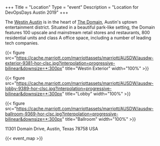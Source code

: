 +++
Title = "Location"
Type = "event"
Description = "Location for DevOpsDays Austin 2019"
+++

<style>
figure {
    display: inline-block;
    max-width: 300px;
    margin-right: 10px;
}
</style>

The [Westin Austin](https://www.marriott.com/hotels/travel/ausdw-the-westin-austin-at-the-domain/) is in the heart of [The Domain](https://www.simon.com/mall/the-domain/map/#/), Austin's uptown entertainment district. Situated in a beautiful park-like setting, the Domain features 100 upscale and mainstream retail stores and restaurants, 800 residential units and class A office space, including a number of leading tech companies.

{{< figure src="https://cache.marriott.com/marriottassets/marriott/AUSDW/ausdw-exterior-9381-hor-clsc.jpg?interpolation=progressive-bilinear&downsize=*:300px" title="Westin Exterior" width="100%" >}}

{{< figure src="https://cache.marriott.com/marriottassets/marriott/AUSDW/ausdw-lobby-9389-hor-clsc.jpg?interpolation=progressive-bilinear&downsize=*:300px" title="Lobby" width="100%" >}}

{{< figure src="https://cache.marriott.com/marriottassets/marriott/AUSDW/ausdw-ballroom-9369-hor-clsc.jpg?interpolation=progressive-bilinear&downsize=*:300px" title="Ballroom" width="100%" >}}



<!-- Uncomment this only if you have set the coordinates for your location in the config yaml. Get Latitude and Longitude of a Point: http://itouchmap.com/latlong.html -->

11301 Domain Drive, Austin, Texas 78758 USA

{{< event_map >}}

